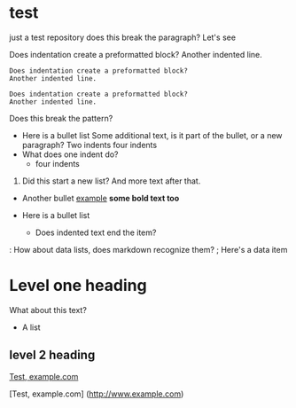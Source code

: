 # test
just a test repository
 does this break the paragraph?
Let's see

 Does indentation create a preformatted block?
 Another indented line.

    Does indentation create a preformatted block?
    Another indented line.

    Does indentation create a preformatted block?
    Another indented line.
Does this break the pattern?

* Here is a bullet list
Some additional text, is it part of the bullet, or a new paragraph?
  Two indents
    four indents
 * What does one indent do?
    * four indents
1. Did this start a new list?
And more text after that.
* Another bullet
[example](http://www.example.com)
**some bold text too**

* Here is a bullet list
    * Does indented text end the item?

: How about data lists, does markdown recognize them?
; Here's a data item

# Level one heading
What about this text?

* A list
## level 2 heading

[Test, example.com](http://www.example.com)

[Test, example.com]
(http://www.example.com)

